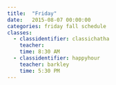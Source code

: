 ```yaml
---
title:  "Friday"
date:   2015-08-07 00:00:00
categories: friday fall schedule
classes:
  - classidentifier: classichatha
    teacher:
    time: 8:30 AM
  - classidentifier: happyhour
    teacher: barkley
    time: 5:30 PM
---
```

